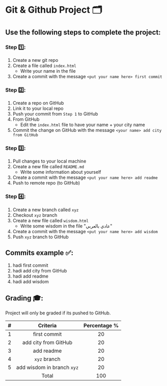 # Git & Github Project 🗂


## Use the following steps to complete the project: 

### Step 1️⃣:
1. Create a new git repo
2. Create a file called `index.html`
    -  Write your name in the file
3. Create a commit with the message `<put your name here> first commit`

### Step 2️⃣:
1. Create a repo on GitHub
2. Link it to your local repo
3. Push your commit from `Step 1` to GitHub
4. From GitHub
    - Edit the `index.html` file to have your name + your city name
5. Commit the change on GitHub with the message `<your name> add city from GitHub`

### Step 3️⃣:
1. Pull changes to your local machine
2. Create a new file called `README.md`
   - Write some information about yourself
3. Create a commit with the message `<put your name here> add readme`
4. Push to remote repo (to GitHub)

### Step 4️⃣:
1. Create a new branch called `xyz`
2. Checkout `xyz` branch
3. Create a new file called `wisdom.html`
   -  Write some wisdom in the file "عادي بالعربي"
4. Create a commit with the message `<put your name here> add wisdom`
5. Push `xyz` branch to GitHub


## Commits example ✅:
1. hadi first commit
2. hadi add city from GitHub
3. hadi add readme
4. hadi add wisdom

## Grading 🎓:
Project will only be graded if its pushed to GitHub.

| # | Criteria | Percentage %
| :---: | :---: |  :---: |
| 1 | <name> first commit | 20
| 2 | <name> add city from GitHub   | 20
| 3 | <name> add readme   | 20
| 4 | `xyz` branch   | 20
| 5 | <name> add wisdom in branch `xyz`  | 20
|  | Total  | 100
